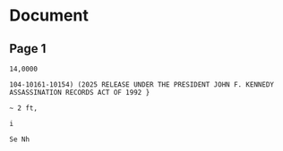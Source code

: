 # Document

## Page 1

```text
14,0000

104-10161-10154) (2025 RELEASE UNDER THE PRESIDENT JOHN F. KENNEDY ASSASSINATION RECORDS ACT OF 1992 }

~ 2 ft,

i

Se Nh
```

